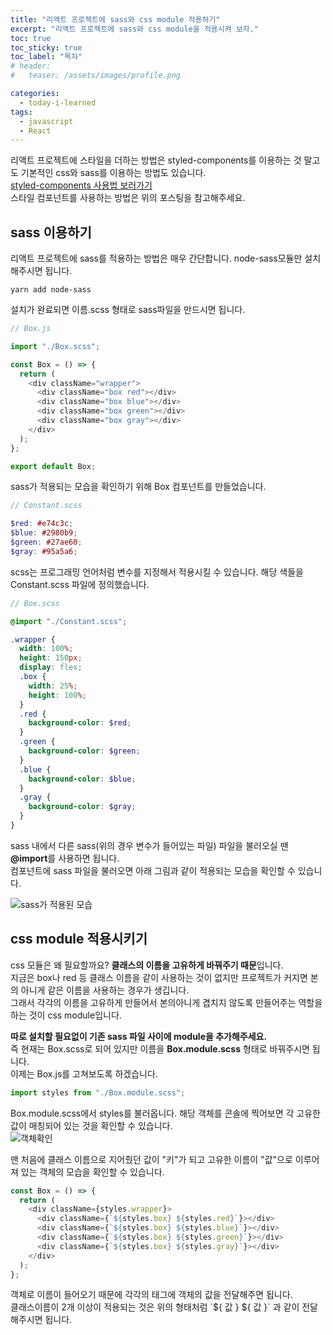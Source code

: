 ```yaml
---
title: "리액트 프로젝트에 sass와 css module 적용하기"
excerpt: "리액트 프로젝트에 sass와 css module을 적용시켜 보자."
toc: true
toc_sticky: true
toc_label: "목차"
# header:
#   teaser: /assets/images/profile.png

categories:
  - today-i-learned
tags:
  - javascript
  - React
---
```


리액트 프로젝트에 스타일을 더하는 방법은 styled-components를 이용하는 것 말고도 기본적인 css와 sass를 이용하는 방법도 있습니다.  
[styled-components 사용법 보러가기](https://minhanpark.github.io/today-i-learned/how-to-use-styled-components/)  
스타일 컴포넌트를 사용하는 방법은 위의 포스팅을 참고해주세요.

## sass 이용하기

리액트 프로젝트에 sass를 적용하는 방법은 매우 간단합니다. node-sass모듈만 설치해주시면 됩니다.

```
yarn add node-sass
```

설치가 완료되면 이름.scss 형태로 sass파일을 만드시면 됩니다.

```js
// Box.js

import "./Box.scss";

const Box = () => {
  return (
    <div className="wrapper">
      <div className="box red"></div>
      <div className="box blue"></div>
      <div className="box green"></div>
      <div className="box gray"></div>
    </div>
  );
};

export default Box;
```

sass가 적용되는 모습을 확인하기 위해 Box 컴포넌트를 만들었습니다.

```scss
// Constant.scss

$red: #e74c3c;
$blue: #2980b9;
$green: #27ae60;
$gray: #95a5a6;
```

scss는 프로그래밍 언어처럼 변수를 지정해서 적용시킬 수 있습니다. 해당 색들을 Constant.scss 파일에 정의했습니다.

```scss
// Box.scss

@import "./Constant.scss";

.wrapper {
  width: 100%;
  height: 150px;
  display: flex;
  .box {
    width: 25%;
    height: 100%;
  }
  .red {
    background-color: $red;
  }
  .green {
    background-color: $green;
  }
  .blue {
    background-color: $blue;
  }
  .gray {
    background-color: $gray;
  }
}
```

sass 내에서 다른 sass(위의 경우 변수가 들어있는 파일) 파일을 불러오실 땐 **@import**를 사용하면 됩니다.  
컴포넌트에 sass 파일을 불러오면 아래 그림과 같이 적용되는 모습을 확인할 수 있습니다.

![sass가 적용된 모습](https://drive.google.com/uc?id=1CbJOvwZDzPSZeR3BWDEEKJCFSOsd2hQK)

## css module 적용시키기

css 모듈은 왜 필요할까요? **클래스의 이름을 고유하게 바꿔주기 때문**입니다.  
지금은 box나 red 등 클래스 이름을 같이 사용하는 것이 없지만 프로젝트가 커지면 본의 아니게 같은 이름을 사용하는 경우가 생깁니다.  
그래서 각각의 이름을 고유하게 만들어서 본의아니게 겹치지 않도록 만들어주는 역할을 하는 것이 css module입니다.

**따로 설치할 필요없이 기존 sass 파일 사이에 module을 추가해주세요.**  
즉 현재는 Box.scss로 되어 있지만 이름을 **Box.module.scss** 형태로 바꿔주시면 됩니다.  
이제는 Box.js를 고쳐보도록 하겠습니다.

```js
import styles from "./Box.module.scss";
```

Box.module.scss에서 styles를 불러옵니다. 해당 객체를 콘솔에 찍어보면 각 고유한 값이 매칭되어 있는 것을 확인할 수 있습니다.  
![객체확인](https://drive.google.com/uc?id=1SIJywnssGASg45ln6BtRdoclCXlYi0Sq)

맨 처음에 클래스 이름으로 지어줬던 값이 "키"가 되고 고유한 이름이 "값"으로 이루어져 있는 객체의 모습을 확인할 수 있습니다.

```js
const Box = () => {
  return (
    <div className={styles.wrapper}>
      <div className={`${styles.box} ${styles.red}`}></div>
      <div className={`${styles.box} ${styles.blue}`}></div>
      <div className={`${styles.box} ${styles.green}`}></div>
      <div className={`${styles.box} ${styles.gray}`}></div>
    </div>
  );
};
```

객체로 이름이 들어오기 때문에 각각의 태그에 객체의 값을 전달해주면 됩니다.  
클래스이름이 2개 이상이 적용되는 것은 위의 형태처럼 \`${ 값 } ${ 값 }\` 과 같이 전달해주시면 됩니다.
